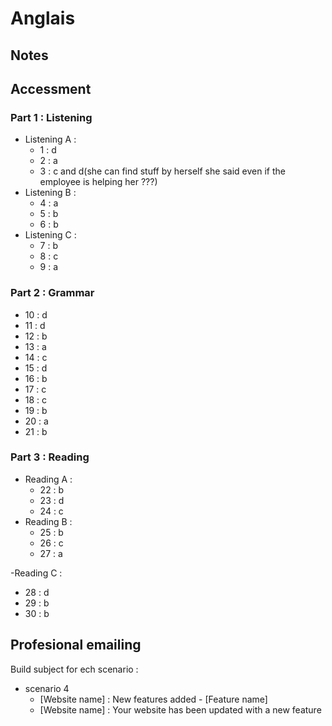 # Anglais

## Notes

## Accessment

### Part 1 : Listening

- Listening A :
  - 1 : d
  - 2 : a
  - 3 : c and d(she can find stuff by herself she said even if the employee is helping her ???)
- Listening B :
  - 4 : a
  - 5 : b
  - 6 : b
- Listening C :
  - 7 : b
  - 8 : c
  - 9 : a

### Part 2 : Grammar

- 10 : d
- 11 : d
- 12 : b
- 13 : a
- 14 : c
- 15 : d
- 16 : b
- 17 : c
- 18 : c
- 19 : b
- 20 : a
- 21 : b

### Part 3 : Reading

- Reading A :
  - 22 : b
  - 23 : d
  - 24 : c
- Reading B :
  - 25 : b
  - 26 : c
  - 27 : a

-Reading C :

- 28 : d
- 29 : b
- 30 : b

## Profesional emailing

Build subject for ech scenario :

- scenario 4
  - [Website name] : New features added - [Feature name]
  - [Website name] : Your website has been updated with a new feature

